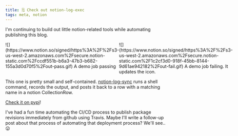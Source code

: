 ```yaml
---
title: 🗒 Check out notion-log-exec
tags: meta, notion
---
```


I'm continuing to build out little notion-related tools while automating publishing this blog.



<section class="columnSplit" style="display:flex;">
<section style="flex: 0.5000000000000001">
![](https://www.notion.so/signed/https%3A%2F%2Fs3-us-west-2.amazonaws.com%2Fsecure.notion-static.com%2Fccdf551b-b6a3-47b3-b682-155a3d0d70f5%2Fout-pass.gif)
A demo job passing
</section>
<section style="flex: 0.5">
![](https://www.notion.so/signed/https%3A%2F%2Fs3-us-west-2.amazonaws.com%2Fsecure.notion-static.com%2F1c2cf3d0-918f-45bb-8144-9d61ae942182%2Fout-fail.gif)
A demo job failing. It updates the icon.

</section>
</section>

This one is pretty small and self-contained. [notion-log-sync](https://github.com/adjective-object/notion-log-exec) runs a shell command, records the output, and posts it back to a row with a matching name in a notion CollectionRow.



[Check it on pypi](https://pypi.org/project/notion-log-exec/)!



I've had a fun time automating the CI/CD process to publish package revisions immediately from github using Travis. Maybe I'll write a follow-up post about that process of automating that deployment process? We'll see.. 😛

